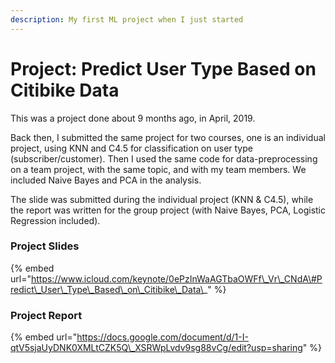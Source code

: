 ```yaml
---
description: My first ML project when I just started
---
```


# Project: Predict User Type Based on Citibike Data

This was a project done about 9 months ago, in April, 2019. 

Back then, I submitted the same project for two courses, one is an individual project, using KNN and C4.5 for classification on user type \(subscriber/customer\). Then I used the same code for data-preprocessing on a team project, with the same topic, and with my team members. We included Naive Bayes and PCA in the analysis.  

The slide was submitted during the individual project \(KNN & C4.5\), while the report was written for the group project \(with Naive Bayes, PCA, Logistic Regression included\). 

### Project Slides

{% embed url="https://www.icloud.com/keynote/0ePzInWaAGTbaOWFf\_Vr\_CNdA\#Predict\_User\_Type\_Based\_on\_Citibike\_Data\_" %}

### Project Report

{% embed url="https://docs.google.com/document/d/1-I-qtV5sjaUyDNK0XMLtCZK5Q\_XSRWpLvdv9sg88vCg/edit?usp=sharing" %}



